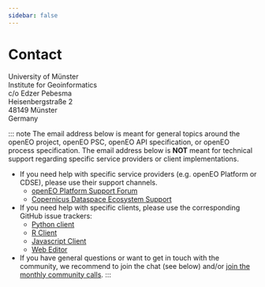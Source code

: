 ```yaml
---
sidebar: false
---
```


# Contact

University of Münster<br />
Institute for Geoinformatics<br />
c/o Edzer Pebesma<br />
Heisenbergstraße 2<br />
48149 Münster<br />
Germany<br />

::: note
The email address below is meant for general topics around the openEO project, openEO PSC, openEO API specification, or openEO process specification.
The email address below is **NOT** meant for technical support regarding specific service providers or client implementations.

- If you need help with specific service providers (e.g. openEO Platform or CDSE), please use their support channels.
  - [openEO Platform Support Forum](https://forums.openeo.cloud)
  - [Copernicus Dataspace Ecosystem Support](https://helpcenter.dataspace.copernicus.eu/hc/en-gb/community/topics)
- If you need help with specific clients, please use the corresponding GitHub issue trackers:
  - [Python client](https://github.com/Open-EO/openeo-python-client/issues)
  - [R Client](https://github.com/Open-EO/openeo-r-client/issues)
  - [Javascript Client](https://github.com/Open-EO/openeo-js-client/issues)
  - [Web Editor](https://github.com/Open-EO/openeo-web-editor/issues)
- If you have general questions or want to get in touch with the community, we recommend to join the chat (see below) and/or [join the monthly community calls](news/2022-07-07-monthly-dev-calls.md).
:::

<Channels :youtube="false" :code="false" />
